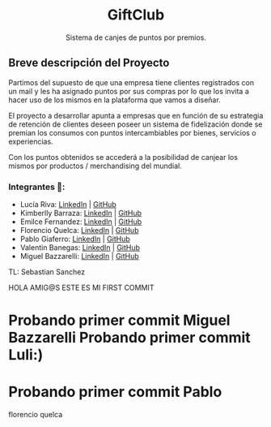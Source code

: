 <h1 align = "center"> GiftClub </h1>
<p align = "center"> Sistema de canjes de puntos por premios. </p>

<h2>Breve descripción del Proyecto</h2>

Partimos del supuesto de que una empresa tiene clientes registrados con un mail y les ha asignado puntos por sus compras por lo que los invita a hacer uso de los mismos en la plataforma que vamos a diseñar.

El proyecto a desarrollar apunta a empresas que en función de su estrategia de retención de clientes deseen poseer un sistema de fidelización donde se premian los consumos con puntos intercambiables por bienes, servicios o experiencias.

Con los puntos obtenidos se accederá a la posibilidad de canjear los mismos por productos / merchandising del mundial.


### Integrantes 🚀:
* Lucía Riva: [LinkedIn]() | [GitHub]()
* Kimberlly Barraza: [LinkedIn]() | [GitHub]()
* Emilce Fernandez: [LinkedIn]() | [GitHub]()
* Florencio Quelca: [LinkedIn]() | [GitHub]()
* Pablo Giaferro: [LinkedIn]() | [GitHub]()
* Valentin Banegas: [LinkedIn]() | [GitHub]()
* Miguel Bazzarelli: [LinkedIn]() | [GitHub]()

TL: Sebastian Sanchez  


HOLA AMIG@S ESTE ES MI FIRST COMMIT


Probando primer commit Miguel
 Bazzarelli
Probando primer commit Luli:)
=======
Probando primer commit Pablo
===============
florencio quelca 
